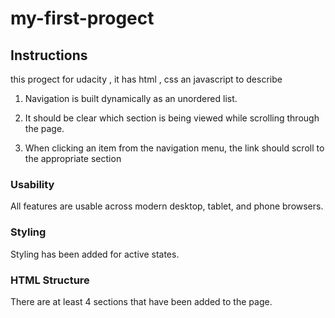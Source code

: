# my-first-progect
## Instructions

this progect for udacity , it has html , css an javascript to describe
1. Navigation is built dynamically as an unordered list.

2. It should be clear which section is being viewed while scrolling through the page.

3. When clicking an item from the navigation menu, the link should scroll to the appropriate section

### Usability

All features are usable across modern desktop, tablet, and phone browsers.

### Styling

Styling has been added for active states.

### HTML Structure

There are at least 4 sections that have been added to the page.
